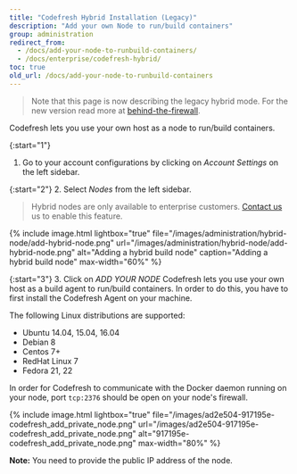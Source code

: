 ```yaml
---
title: "Codefresh Hybrid Installation (Legacy)"
description: "Add your own Node to run/build containers"
group: administration
redirect_from:
  - /docs/add-your-node-to-runbuild-containers/
  - /docs/enterprise/codefresh-hybrid/
toc: true
old_url: /docs/add-your-node-to-runbuild-containers
---
```


>Note that this page is now describing the legacy hybrid mode. For the new version read more at [behind-the-firewall]({{site.baseurl}}/docs/administration/behind-the-firewall/).

Codefresh lets you use your own host as a node to run/build containers.

{:start="1"}
1.  Go to your account configurations by clicking on *Account Settings* on the left sidebar.

{:start="2"}
2. Select *Nodes* from the left sidebar.

> Hybrid nodes are only available to enterprise customers. [Contact us](https://codefresh.io/contact-us/) us to enable this feature.

{% include image.html
  lightbox="true"
  file="/images/administration/hybrid-node/add-hybrid-node.png"
  url="/images/administration/hybrid-node/add-hybrid-node.png"
  alt="Adding a hybrid build node"
  caption="Adding a hybrid build node"
  max-width="60%"
    %}

{:start="3"}
3. Click on *ADD YOUR NODE*
Codefresh lets you use your own host as a build agent to run/build containers. In order to do this, you have to first install the Codefresh Agent on your machine.

The following Linux distributions are supported:

- Ubuntu 14.04, 15.04, 16.04
- Debian 8
- Centos 7+
- RedHat Linux 7
- Fedora 21, 22

In order for Codefresh to communicate with the Docker daemon running on your node, port `tcp:2376` should be open on your node's firewall.

{% include image.html
lightbox="true"
file="/images/ad2e504-917195e-codefresh_add_private_node.png"
url="/images/ad2e504-917195e-codefresh_add_private_node.png"
alt="917195e-codefresh_add_private_node.png"
max-width="80%"
%}

**Note:** You need to provide the public IP address of the node.

